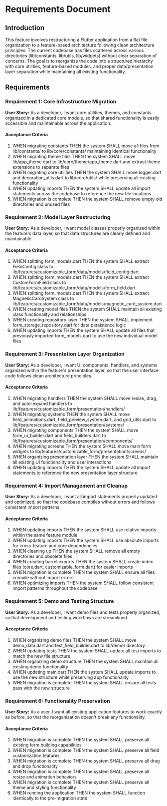 # Requirements Document

## Introduction

This feature involves restructuring a Flutter application from a flat file organization to a feature-based architecture following clean architecture principles. The current codebase has files scattered across various directories (lib/constants, lib/utils, lib/widgets) without clear separation of concerns. The goal is to reorganize the code into a structured hierarchy with core utilities, feature-based modules, and proper data/presentation layer separation while maintaining all existing functionality.

## Requirements

### Requirement 1: Core Infrastructure Migration

**User Story:** As a developer, I want core utilities, themes, and constants organized in a dedicated core module, so that shared functionality is easily accessible and maintainable across the application.

#### Acceptance Criteria

1. WHEN migrating constants THEN the system SHALL move all files from lib/constants/ to lib/core/constants/ maintaining identical functionality
2. WHEN migrating theme files THEN the system SHALL move lib/app_theme.dart to lib/core/theme/app_theme.dart and extract theme extensions to separate files
3. WHEN migrating core utilities THEN the system SHALL move logger.dart and decoration_utils.dart to lib/core/utils/ while preserving all existing functionality
4. WHEN updating imports THEN the system SHALL update all import statements across the codebase to reference the new file locations
5. WHEN migration is complete THEN the system SHALL remove empty old directories and unused files

### Requirement 2: Model Layer Restructuring

**User Story:** As a developer, I want model classes properly organized within the feature's data layer, so that data structures are clearly defined and maintainable.

#### Acceptance Criteria

1. WHEN splitting form_models.dart THEN the system SHALL extract FieldConfig class to lib/features/customizable_form/data/models/field_config.dart
2. WHEN splitting form_models.dart THEN the system SHALL extract CustomFormField class to lib/features/customizable_form/data/models/form_field.dart
3. WHEN splitting form_models.dart THEN the system SHALL extract MagneticCardSystem class to lib/features/customizable_form/data/models/magnetic_card_system.dart
4. WHEN creating model files THEN the system SHALL maintain all existing class functionality and relationships
5. WHEN creating repository layer THEN the system SHALL implement form_storage_repository.dart for data persistence logic
6. WHEN updating imports THEN the system SHALL update all files that previously imported form_models.dart to use the new individual model files

### Requirement 3: Presentation Layer Organization

**User Story:** As a developer, I want UI components, handlers, and systems organized within the feature's presentation layer, so that the user interface code follows clean architecture principles.

#### Acceptance Criteria

1. WHEN migrating handlers THEN the system SHALL move resize, drag, and auto-expand handlers to lib/features/customizable_form/presentation/handlers/
2. WHEN migrating systems THEN the system SHALL move field_animations.dart, field_preview_system.dart, and grid_utils.dart to lib/features/customizable_form/presentation/systems/
3. WHEN migrating components THEN the system SHALL move form_ui_builder.dart and field_builders.dart to lib/features/customizable_form/presentation/components/
4. WHEN migrating screens THEN the system SHALL move main form widgets to lib/features/customizable_form/presentation/screens/
5. WHEN organizing presentation layer THEN the system SHALL maintain all existing UI functionality and user interactions
6. WHEN updating imports THEN the system SHALL update all import statements to reference the new presentation layer structure

### Requirement 4: Import Management and Cleanup

**User Story:** As a developer, I want all import statements properly updated and optimized, so that the codebase compiles without errors and follows consistent import patterns.

#### Acceptance Criteria

1. WHEN updating imports THEN the system SHALL use relative imports within the same feature module
2. WHEN updating imports THEN the system SHALL use absolute imports for cross-feature and core dependencies
3. WHEN cleaning up THEN the system SHALL remove all empty directories and obsolete files
4. WHEN creating barrel exports THEN the system SHALL create index files (core.dart, customizable_form.dart) for easier imports
5. WHEN migration is complete THEN the system SHALL ensure all files compile without import errors
6. WHEN optimizing imports THEN the system SHALL follow consistent import patterns throughout the codebase

### Requirement 5: Demo and Testing Structure

**User Story:** As a developer, I want demo files and tests properly organized, so that development and testing workflows are streamlined.

#### Acceptance Criteria

1. WHEN organizing demo files THEN the system SHALL move demo_data.dart and test_field_builder.dart to lib/demo/ directory
2. WHEN updating tests THEN the system SHALL update all test imports to match the new file structure
3. WHEN organizing demo structure THEN the system SHALL maintain all existing demo functionality
4. WHEN updating main.dart THEN the system SHALL update imports to use the new structure while preserving app functionality
5. WHEN migration is complete THEN the system SHALL ensure all tests pass with the new structure

### Requirement 6: Functionality Preservation

**User Story:** As a user, I want all existing application features to work exactly as before, so that the reorganization doesn't break any functionality.

#### Acceptance Criteria

1. WHEN migration is complete THEN the system SHALL preserve all existing form building capabilities
2. WHEN migration is complete THEN the system SHALL preserve all field customization features
3. WHEN migration is complete THEN the system SHALL preserve all drag and drop functionality
4. WHEN migration is complete THEN the system SHALL preserve all resize and animation behaviors
5. WHEN migration is complete THEN the system SHALL preserve all theme and styling functionality
6. WHEN running the application THEN the system SHALL function identically to the pre-migration state